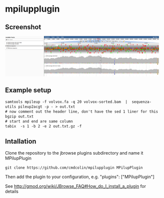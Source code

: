 # mpilupplugin

## Screenshot

![](img/1.png)

## Example setup


    samtools mpileup -f volvox.fa -q 20 volvox-sorted.bam  |  sequenza-utils pileup2acgt -p - > out.txt
    # now comment out the header line, don't have the sed 1 liner for this
    bgzip out.txt
    # start and end are same column
    tabix  -s 1 -b 2 -e 2 out.txt.gz -f


## Intallation

Clone the repository to the jbrowse plugins subdirectory and name it MPilupPlugin

    git clone https://github.com/cmdcolin/mpilupplugin MPilupPlugin

Then add the plugin to your configuration, e.g. "plugins": ["MPilupPlugin"]

See http://gmod.org/wiki/JBrowse_FAQ#How_do_I_install_a_plugin for details

